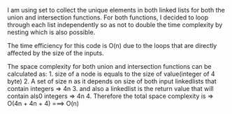 I am using set to collect the unique elements in both linked lists for both the union and intersection functions.
For both functions, I decided to loop through each list independently so as not to double the time complexity by nesting which is also possible.

The time efficiency for this code is O(n) due to the loops that are directly affected by the size of the inputs.

The space complexity for both union and intersection functions can be calculated as:
    1. size of a node is equals to the size of value(integer of 4 byte)
    2. A set of size n as it depends on size of both input linkedlists that contain integers => 4n
    3. and also a linkedlist is the return value that will contain als0 integers => 4n
    4. Therefore the total space complexity is => O(4n + 4n + 4) ===> O(n)
